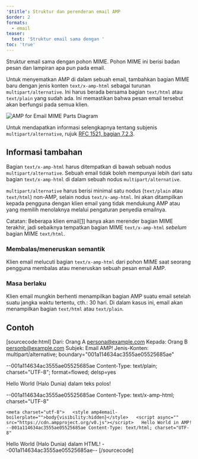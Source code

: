 ```yaml
---
'$title': Struktur dan perenderan email AMP
$order: 2
formats:
  - email
teaser:
  text: 'Struktur email sama dengan '
toc: 'true'
---
```


<!--
This file is imported from https://github.com/ampproject/amphtml/blob/main/spec/email/amp-email-structure.md.
Please do not change this file.
If you have found a bug or an issue please
have a look and request a pull request there.
-->

<!---
Copyright 2018 The AMP HTML Authors. All Rights Reserved.

Licensed under the Apache License, Version 2.0 (the "License");
you may not use this file except in compliance with the License.
You may obtain a copy of the License at

      http://www.apache.org/licenses/LICENSE-2.0

Unless required by applicable law or agreed to in writing, software
distributed under the License is distributed on an "AS-IS" BASIS,
WITHOUT WARRANTIES OR CONDITIONS OF ANY KIND, either express or implied.
See the License for the specific language governing permissions and
limitations under the License.
-->

Struktur email sama dengan pohon MIME. Pohon MIME ini berisi badan pesan dan lampiran apa pun pada email.

Untuk menyematkan AMP di dalam sebuah email, tambahkan bagian MIME baru dengan jenis konten `text/x-amp-html` sebagai turunan `multipart/alternative`. Ini harus berada bersama bagian `text/html` atau `text/plain` yang sudah ada. Ini memastikan bahwa pesan email tersebut akan berfungsi pada semua klien.

<amp-img alt="AMP for Email MIME Parts Diagram" layout="responsive" width="752" height="246" src="https://github.com/ampproject/amphtml/raw/master/spec/img/amp-email-mime-parts.png"><noscript data-md-type="raw_html" data-segment-id="12596198"> <img data-md-type="raw_html" alt="AMP for Email MIME Parts Diagram" src="../img/amp-email-mime-parts.png"> </noscript></amp-img>

Untuk mendapatkan informasi selengkapnya tentang subjenis `multipart/alternative`, rujuk [RFC 1521, bagian 7.2.3](https://tools.ietf.org/html/rfc1521#section-7.2.3).

## Informasi tambahan <a name="additional-information"></a>

Bagian `text/x-amp-html` harus ditempatkan di bawah sebuah nodus `multipart/alternative`. Sebuah email tidak boleh mempunyai lebih dari satu bagian `text/x-amp-html` di dalam sebuah nodus `multipart/alternative`.

`multipart/alternative` harus berisi minimal satu nodus (`text/plain` atau `text/html`) non-AMP, selain nodus `text/x-amp-html`. Ini akan ditampilkan kepada pengguna dengan klien email yang tidak mendukung AMP atau yang memilih menolaknya melalui pengaturan penyedia emailnya.

Catatan: Beberapa klien email[[1]](https://openradar.appspot.com/radar?id=6054696888303616) hanya akan merender bagian MIME terakhir, jadi sebaiknya tempatkan bagian MIME `text/x-amp-html` _sebelum_ bagian MIME `text/html`.

### Membalas/meneruskan semantik <a name="replyingforwarding-semantics"></a>

Klien email melucuti bagian `text/x-amp-html` dari pohon MIME saat seorang pengguna membalas atau meneruskan sebuah pesan email AMP.

### Masa berlaku <a name="expiry"></a>

Klien email mungkin berhenti menampilkan bagian AMP suatu email setelah suatu jangka waktu tertentu, cth.: 30 hari. Di dalam kasus ini, email akan menampilkan bagian `text/html` atau `text/plain`.

## Contoh <a name="example"></a>

<!-- prettier-ignore-start -->

[sourcecode:html] Dari:  Orang A [persona@example.com](mailto:persona@example.com) Kepada: Orang B [personb@example.com](mailto:personb@example.com) Subjek: Email AMP! Jenis-Konten: multipart/alternative; boundary="001a114634ac3555ae05525685ae"

--001a114634ac3555ae05525685ae Content-Type: text/plain; charset="UTF-8"; format=flowed; delsp=yes

Hello World (Halo Dunia) dalam teks polos!

--001a114634ac3555ae05525685ae Content-Type: text/x-amp-html; charset="UTF-8"

<!doctype html>

    <meta charset="utf-8">   <style amp4email-boilerplate="">body{visibility:hidden}</style>   <script async="" src="https://cdn.ampproject.org/v0.js"></script>   Hello World in AMP!   --001a114634ac3555ae05525685ae Content-Type: text/html; charset="UTF-8"

<span>Hello World (Halo Dunia) dalam HTML!</span> --001a114634ac3555ae05525685ae-- [/sourcecode]

<!-- prettier-ignore-end -->
